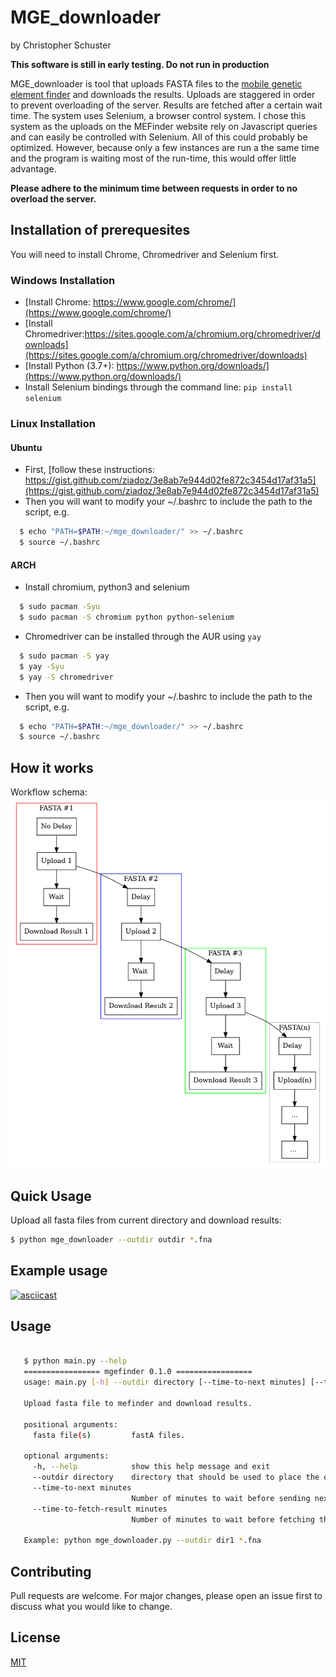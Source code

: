 # MGE_downloader
by Christopher Schuster

**This software is still in early testing. Do not run in production**

MGE_downloader is tool that uploads FASTA files to the [mobile genetic element finder](https://cge.cbs.dtu.dk/services/MobileElementFinder/)
 and downloads the results.
Uploads are staggered in order to prevent overloading of the server. Results are fetched after a certain
wait time. The system uses Selenium, a browser control system. I chose this system as the uploads on the
MEFinder website rely on Javascript queries and can easily be controlled with Selenium.
All of this could probably be optimized. However, because only a few instances are run a the same time
and the program is waiting most of the run-time, this would offer little advantage.

**Please adhere to the minimum time between requests in order to no overload the server.**


## Installation of prerequesites

You will need to install Chrome, Chromedriver and Selenium first.


### Windows Installation

* [Install Chrome: https://www.google.com/chrome/](https://www.google.com/chrome/)
* [Install Chromedriver:https://sites.google.com/a/chromium.org/chromedriver/downloads](https://sites.google.com/a/chromium.org/chromedriver/downloads)
* [Install Python (3.7+): https://www.python.org/downloads/](https://www.python.org/downloads/)
* Install Selenium bindings through the command line:
    `pip install selenium`


### Linux Installation

#### Ubuntu

* First, [follow these instructions: https://gist.github.com/ziadoz/3e8ab7e944d02fe872c3454d17af31a5](https://gist.github.com/ziadoz/3e8ab7e944d02fe872c3454d17af31a5)
* Then you will want to modify your ~/.bashrc to include the path to the script, e.g.
```bash
  $ echo "PATH=$PATH:~/mge_downloader/" >> ~/.bashrc
  $ source ~/.bashrc
```

#### ARCH
* Install chromium, python3 and selenium

```bash
  $ sudo pacman -Syu
  $ sudo pacman -S chromium python python-selenium
```

* Chromedriver can be installed through the AUR using `yay`

```bash
  $ sudo pacman -S yay
  $ yay -Syu
  $ yay -S chromedriver
```
* Then you will want to modify your ~/.bashrc to include the path to the script, e.g.
```bash
  $ echo "PATH=$PATH:~/mge_downloader/" >> ~/.bashrc
  $ source ~/.bashrc
```

## How it works

Workflow schema:
![Workflow](doc/_static/img/workflow.png?raw=true "Title")


## Quick Usage

Upload all fasta files from current directory and download results:

```bash
$ python mge_downloader --outdir outdir *.fna
```

## Example usage

[![asciicast](https://asciinema.org/a/hec7dfVzDNPYLCcHxmkbaat1w.svg)](https://asciinema.org/a/hec7dfVzDNPYLCcHxmkbaat1w)

## Usage

```bash

   $ python main.py --help
   ================= mgefinder 0.1.0 =================
   usage: main.py [-h] --outdir directory [--time-to-next minutes] [--time-to-fetch-result minutes] fasta files) [fasta file(s ...]

   Upload fasta file to mefinder and download results.

   positional arguments:
     fasta file(s)         fastA files.

   optional arguments:
     -h, --help            show this help message and exit
     --outdir directory    directory that should be used to place the output.
     --time-to-next minutes
                           Number of minutes to wait before sending next fasta file
     --time-to-fetch-result minutes
                           Number of minutes to wait before fetching the result

   Example: python mge_downloader.py --outdir dir1 *.fna

```

## Contributing
Pull requests are welcome. For major changes, please open an issue first to discuss what you would like to change.


## License
[MIT](https://choosealicense.com/licenses/mit/)